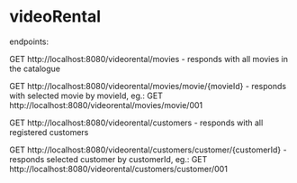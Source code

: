 # videoRental

endpoints:

GET http://localhost:8080/videorental/movies - responds with all movies in the catalogue

GET http://localhost:8080/videorental/movies/movie/{movieId} - responds with selected movie by movieId, eg.: GET http://localhost:8080/videorental/movies/movie/001

GET http://localhost:8080/videorental/customers - responds with all registered customers

GET http://localhost:8080/videorental/customers/customer/{customerId} - responds selected customer by customerId, eg.: GET http://localhost:8080/videorental/customers/customer/001



